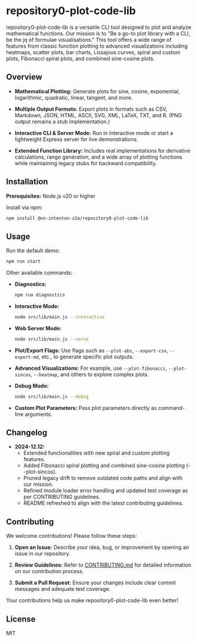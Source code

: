 # repository0-plot-code-lib

repository0-plot-code-lib is a versatile CLI tool designed to plot and analyze mathematical functions. Our mission is to "Be a go-to plot library with a CLI, be the jq of formulae visualisations." This tool offers a wide range of features from classic function plotting to advanced visualizations including heatmaps, scatter plots, bar charts, Lissajous curves, spiral and custom plots, Fibonacci spiral plots, and combined sine-cosine plots.

## Overview

- **Mathematical Plotting:**
  Generate plots for sine, cosine, exponential, logarithmic, quadratic, linear, tangent, and more.

- **Multiple Output Formats:**
  Export plots in formats such as CSV, Markdown, JSON, HTML, ASCII, SVG, XML, LaTeX, TXT, and R. (PNG output remains a stub implementation.)

- **Interactive CLI & Server Mode:**
  Run in interactive mode or start a lightweight Express server for live demonstrations.

- **Extended Function Library:**
  Includes real implementations for derivative calculations, range generation, and a wide array of plotting functions while maintaining legacy stubs for backward compatibility.

## Installation

**Prerequisites:** Node.js v20 or higher

Install via npm:

```bash
npm install @xn-intenton-z2a/repository0-plot-code-lib
```

## Usage

Run the default demo:

```bash
npm run start
```

Other available commands:

- **Diagnostics:**
  ```bash
  npm run diagnostics
  ```

- **Interactive Mode:**
  ```bash
  node src/lib/main.js --interactive
  ```

- **Web Server Mode:**
  ```bash
  node src/lib/main.js --serve
  ```

- **Plot/Export Flags:**
  Use flags such as `--plot-abs`, `--export-csv`, `--export-md`, etc., to generate specific plot outputs.

- **Advanced Visualizations:**
  For example, use `--plot-fibonacci`, `--plot-sincos`, `--heatmap`, and others to explore complex plots.

- **Debug Mode:**
  ```bash
  node src/lib/main.js --debug
  ```

- **Custom Plot Parameters:**
  Pass plot parameters directly as command-line arguments.

## Changelog

- **2024-12.12:**
  - Extended functionalities with new spiral and custom plotting features.
  - Added Fibonacci spiral plotting and combined sine-cosine plotting (--plot-sincos).
  - Pruned legacy drift to remove outdated code paths and align with our mission.
  - Refined module loader error handling and updated test coverage as per CONTRIBUTING guidelines.
  - README refreshed to align with the latest contributing guidelines.

## Contributing

We welcome contributions! Please follow these steps:

1. **Open an Issue:**
   Describe your idea, bug, or improvement by opening an issue in our repository.

2. **Review Guidelines:**
   Refer to [CONTRIBUTING.md](./CONTRIBUTING.md) for detailed information on our contribution process.

3. **Submit a Pull Request:**
   Ensure your changes include clear commit messages and adequate test coverage.

Your contributions help us make repository0-plot-code-lib even better!

## License

MIT
